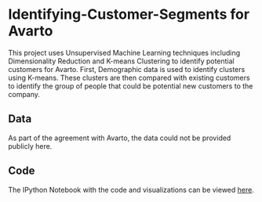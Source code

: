 # Identifying-Customer-Segments for Avarto

This project uses Unsupervised Machine Learning techniques including Dimensionality Reduction and K-means Clustering to identify potential customers
for Avarto. First, Demographic data is used to identify clusters using K-means. These clusters are then compared with existing customers 
to identify the group of people that could be potential new customers to the company. 

## Data
As part of the agreement with Avarto, the data could not be provided publicly here. 

## Code
The IPython Notebook with the code and visualizations can be viewed [here](https://nbviewer.jupyter.org/github/dhavalpotdar/Identifying-Customer-Segments/blob/master/Identify_Customer_Segments.ipynb).

